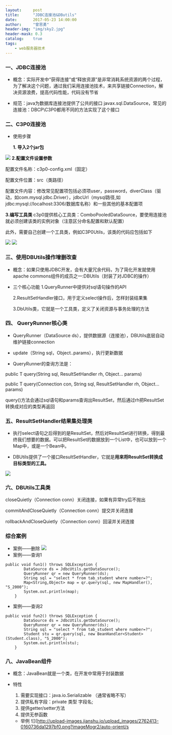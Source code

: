 ```yaml
---
layout:     post
title:      "JDBC连接池&DButils"
date:       2017-05-23 14:00:00
author:     "曾思勇"
header-img: "img/sky2.jpg"
header-mask: 0.3
catalog:    true
tags:
    - web服务器技术
---
```



### 一、JDBC连接池
* 概念：实际开发中“获得连接”或“释放资源”是非常消耗系统资源的两个过程，为了解决这个问题，通过我们采用连接池技术，来共享链接Connection，解决资源浪费，提高代码性能，代码没有节省

* 规范：java为数据库连接池提供了公共的接口 javax.sql.DataSource，常见的连接池：DBCP\C3P0都用不同的方法实现了这个接口

### 二、C3P0连接池
* 使用步骤

  **1. 导入2个jar包**
  
![](http://upload-images.jianshu.io/upload_images/2762413-7615dac2a10b6eeb.png?imageMogr2/auto-orient/strip%7CimageView2/2/w/1240)
  **2.配置文件设置参数**
  
配置文件名称：c3p0-config.xml（固定）

配置文件位置：src（类路径）

配置文件内容：修改常见配置项包括必须项user，password，diverClass（驱动，如com.mysql.jdbc.Driver），jdbcUrl（mysql路径,如jdbc:mysql://localhost:3306/数据库名称）和一些其他的基本配置项

 **3.编写工具类**
c3p0提供核心工具类：ComboPooledDataSource，要使用连接池就必须创建该类的实例对象（注意区分命名配置和默认配置）

此外，需要自己创建一个工具类，例如C3P0Utils，该类的代码应包括如下

![](http://upload-images.jianshu.io/upload_images/2762413-0b9fd86df3be8105.png?imageMogr2/auto-orient/strip%7CimageView2/2/w/1240)
![](http://upload-images.jianshu.io/upload_images/2762413-00a373f90366b9d5.png?imageMogr2/auto-orient/strip%7CimageView2/2/w/1240)

### 三、使用DBUtils操作增删改查
* 概念：如果只使用JDBC开发，会有大量冗余代码，为了简化开发就使用apache commons组件的成员之一:DBUtils（封装了对JDBC的操作）

* 三个核心功能
  1.QueryRunner中提供对sql语句操作的API
  
  2.ResultSetHandler接口，用于定义select操作后，怎样封装结果集
  
  3.DbUtils类，它就是一个工具类，定义了关闭资源与事务处理的方法

### 四、 QueryRunner核心类
* QueryRunner（DataSource ds），提供数据源（连接池），DBUtils底层自动维护链接connection

* update（String sql，Object..params），执行更新数据

* QueryRunner的查询方法是：

public <T> T query(String sql, ResultSetHandler<T> rh, Object… params)

public <T> T query(Connection con, String sql, ResultSetHandler<T> rh, Object… params)

query()方法会通过sql语句和params查询出ResultSet，然后通过rh把ResultSet转换成对应的类型再返回

### 五、ResultSetHandler结果集处理类
* 执行select语句之后得到的是ResultSet，然后对ResultSet进行转换，得到最终我们想要的数据。可以把ResultSet的数据放到一个List中，也可以放到一个Map中，或是一个Bean中。

* DBUtils提供了一个接口ResultSetHandler，它就是**用来将ResultSet转换成目标类型的工具。**

![](http://upload-images.jianshu.io/upload_images/2762413-dc7fd6a358cd1df6.png?imageMogr2/auto-orient/strip%7CimageView2/2/w/1240)

### 六、DBUtils工具类
closeQuietly（Connection conn）关闭连接，如果有异常try后不抛出

commitAndCloseQuietly（Connection conn）提交并关闭连接

rollbackAndCloseQuietly（Connection conn）回滚并关闭连接

### 综合案例
* 案例——删除
![](http://upload-images.jianshu.io/upload_images/2762413-dde9d58656ba0501.png?imageMogr2/auto-orient/strip%7CimageView2/2/w/1240)
* 案例——查询1

```
public void fun1() throws SQLException {
		DataSource ds = JdbcUtils.getDataSource();
		QueryRunner qr = new QueryRunner(ds);
		String sql = "select * from tab_student where number=?";
		Map<String,Object> map = qr.query(sql, new MapHandler(), "S_2000");
		System.out.println(map);
	}
```
* 案例——查询2

```
public void fun2() throws SQLException {
		DataSource ds = JdbcUtils.getDataSource();
		QueryRunner qr = new QueryRunner(ds);
		String sql = "select * from tab_student where number=?";
		Student stu = qr.query(sql, new BeanHandler<Student>(Student.class), "S_2000");
		System.out.println(stu);
	}
```
### 八、JavaBean组件
* 概念：JavaBean就是一个类，在开发中常用于封装数据

* 特性
  1. 需要实现接口：java.io.Serializable （通常省略不写）
  2. 提供私有字段：private 类型 字段名;
  3. 提供getter/setter方法
  4. 提供无参函数

  * 举例
![](http://upload-images.jianshu.io/upload_images/2762413-0160736da1297bf0.png?imageMogr2/auto-orient/s